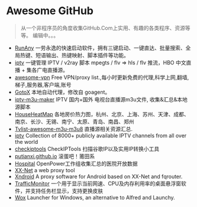 # Awesome GitHub

> 从一个非程序员的角度收集GitHub.Com上实用、有趣的各类程序、资源等等。
> 编辑中。。。

- [RunAny](https://github.com/hui-Zz/RunAny) 一劳永逸的快速启动软件，拥有三键启动、一键直达、批量搜索、全局热键、短语输出、热键映射、脚本插件等功能。
- [iptv](https://github.com/woniuzfb/iptv) 一键管理 IPTV / v2ray 脚本 mpegts / flv => hls / flv 推流，HBO 中文直播 + 集各广电直播源。
- [awesome-vpn](https://github.com/hugetiny/awesome-vpn) Free VPN/proxy list.,每小时更新免费的代理,科学上网,翻墙,梯子,服务器,客户端,账号
- [GotoX](https://github.com/SeaHOH/GotoX) 本地自动代理，修改自 goagent。
- [iptv-m3u-maker](https://github.com/EvilCult/iptv-m3u-maker) IPTV 国内+国外 电视台直播源m3u文件, 收集&汇总&本地源脚本 
- [HouseHeatMap](https://github.com/aWangami/HouseHeatMap) 各地房价热力图，杭州、北京、上海、苏州、天津、成都、南京、长沙、无锡、南宁、太原、青岛、南昌、郑州 
- [Tvlist-awesome-m3u-m3u8](https://github.com/billy21/Tvlist-awesome-m3u-m3u8) 直播源相关资源汇总.
- [iptv](https://github.com/iptv-org/iptv) Collection of 8000+ publicly available IPTV channels from all over the world 
- [checkiptools](https://github.com/xyuanmu/checkiptools) CheckIPTools 扫描谷歌IP以及实用IP转换小工具 
- [putianxi.github.io](https://github.com/putianxi/putianxi.github.io) 滚蛋吧！莆田系
- [Hospital](https://github.com/open-power-workgroup/Hospital) OpenPower工作组收集汇总的医院开放数据
- [XX-Net](https://github.com/XX-net/XX-Net) a web proxy tool 
- [Xndroid](https://github.com/XndroidDev/Xndroid) A proxy software for Android based on XX-Net and fqrouter. 
- [TrafficMonitor](https://github.com/zhongyang219/TrafficMonitor) 一个用于显示当前网速、CPU及内存利用率的桌面悬浮窗软件，并支持任务栏显示，支持更换皮肤
- [Wox](https://github.com/Wox-launcher/Wox) Launcher for Windows, an alternative to Alfred and Launchy. 
